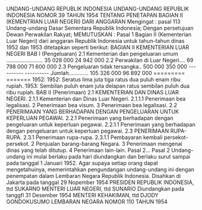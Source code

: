  UNDANG-UNDANG REPUBLIK INDONESIA UNDANG-UNDANG REPUBLIK INDONESIA NOMOR 39 TAHUN 1954 TENTANG PENETAPAN BAGIAN II (KEMENTRIAN LUAR NEGERI) DARI ANGGARAN
Mengingat :
 pasal 113 Undang-undang Dasar Sementara Republik Indonesia; Dengan persetujuan Dewan Perwakilan Rakyat;
MEMUTUSKAN :
Pasal 1
Bagian II (Kementerian Luar Negeri) dari anggaran Republik Indonesia untuk tahun-tahun dinas 1952 dan 1953 ditetapkan seperti berikut: BAGIAN II KEMENTERIAN LUAR NEGERI BAB I (Pengeluaran) 2.1 Kementerian dan pengeluaran umum ........................ 35 028 000 24 942 000 2.2 Perwakilan di Luar Negeri.... 69 798 000 71 600 000 2.3 Pengeluaran tidak tersangka.. 500 000 350 000 ---------- ---------- Jumlah............. 105 326 000 96 892 000 ========= ======= 1952: 1952: Seratus lima juta tiga ratus dua puluh enam ribu rupiah. 1953: Sembilan puluh enam juta delapan ratus sembilan puluh dua ribu rupiah. BAB II (Penerimaan) 2.1 KEMENTERIAN DAN DINAS LUAR NEGERI.
2.1.1 Kementerian dan Dinas Luar Negeri.
2.1.1.1 Penerimaan bea legalisasi. 2 Penerimaan bea visum. 3 Penerimaan bea legalisasi.
2.2 PENERIMAAN YANG BERHADAPAN DENGAN PENGELUARAN UNTUK KEPERLUAN PEGAWAI.
2.2.1 Penerimaan yang berhadapan dengan pengeluaran untuk keperluan pegawai.
2.2.1.1 Penerimaan yang berhadapan dengan pengeluaran untuk keperluan pegawai.
2.3 PENERIMAAN RUPA-RUPA.
2.3.1 Penerimaan rupa-rupa.
2.3.1.1 Pembayaran kembali persekot-persekot. 2 Penjualan barang-barang Negara. 3 Penerimaan mengenai dinas yang telah ditutup. 4 Penerimaan lain-lain. Pasal 2…
Pasal 2
Undang-undang ini mulai berlaku pada hari diundangkan dan berlaku surut sampai pada tanggal 1 Januari 1952. Agar supaya setiap orang dapat mengetahuinya, memerintahkan pengundangan undang-undang ini dengan penempatan dalam Lembaran Negara Republik Indonesia. Disahkan di Jakarta pada tanggal 29 Nopember 1954 PRESIDEN REPUBLIK INDONESIA, ttd SUKARNO MENTERI LUAR NEGERI, ttd SUNARIO Diundangkan pada tanggfl 31 Desember 1954 MENTERI KEHAKIMAN, ttd DJODY GONDOKUSUMO LEMBARAN NEGARA NOMOR 110 TAHUN 1954